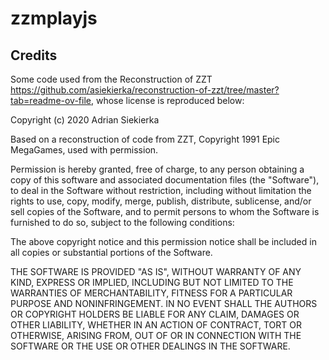# zzmplayjs

## Credits

Some code used from the Reconstruction of ZZT <https://github.com/asiekierka/reconstruction-of-zzt/tree/master?tab=readme-ov-file>, whose license is reproduced below:

Copyright (c) 2020 Adrian Siekierka

Based on a reconstruction of code from ZZT,
Copyright 1991 Epic MegaGames, used with permission.

Permission is hereby granted, free of charge, to any person obtaining a copy
of this software and associated documentation files (the "Software"), to deal
in the Software without restriction, including without limitation the rights
to use, copy, modify, merge, publish, distribute, sublicense, and/or sell
copies of the Software, and to permit persons to whom the Software is
furnished to do so, subject to the following conditions:

The above copyright notice and this permission notice shall be included in all
copies or substantial portions of the Software.

THE SOFTWARE IS PROVIDED "AS IS", WITHOUT WARRANTY OF ANY KIND, EXPRESS OR
IMPLIED, INCLUDING BUT NOT LIMITED TO THE WARRANTIES OF MERCHANTABILITY,
FITNESS FOR A PARTICULAR PURPOSE AND NONINFRINGEMENT. IN NO EVENT SHALL THE
AUTHORS OR COPYRIGHT HOLDERS BE LIABLE FOR ANY CLAIM, DAMAGES OR OTHER
LIABILITY, WHETHER IN AN ACTION OF CONTRACT, TORT OR OTHERWISE, ARISING FROM,
OUT OF OR IN CONNECTION WITH THE SOFTWARE OR THE USE OR OTHER DEALINGS IN THE
SOFTWARE.

